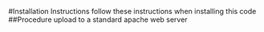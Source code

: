 #Installation Instructions
follow these instructions when installing this code
##Procedure
upload to a standard apache web server
